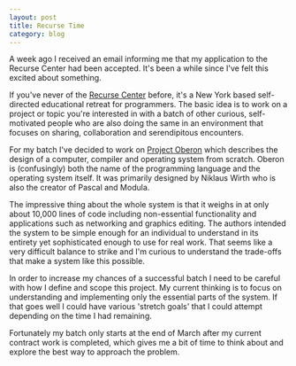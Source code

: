 ```yaml
---
layout: post
title: Recurse Time
category: blog
---
```


A week ago I received an email informing me that my application to the Recurse Center had been accepted. It's been a while since I've felt this excited about something.

If you've never of the [Recurse Center](https://www.recurse.com/) before, it's a New York based self-directed educational retreat for programmers. The basic idea is to work on a project or topic you're interested in with a batch of other curious, self-motivated people who are also doing the same in an environment that focuses on sharing, collaboration and serendipitous encounters.

For my batch I've decided to work on [Project Oberon](http://www.projectoberon.com/) which describes the design of a computer, compiler and operating system from scratch. Oberon is (confusingly) both the name of the programming language and the operating system itself. It was primarily designed by Niklaus Wirth who is also the creator of Pascal and Modula. 

The impressive thing about the whole system is that it weighs in at only about 10,000 lines of code including non-essential functionality and applications such as networking and graphics editing. The authors intended the system to be simple enough for an individual to understand in its entirety yet sophisticated enough to use for real work. That seems like a very difficult balance to strike and I'm curious to understand the trade-offs that make a system like this possible.

In order to increase my chances of a successful batch I need to be careful with how I define and scope this project. My current thinking is to focus on understanding and implementing only the essential parts of the system. If that goes well I could have various 'stretch goals' that I could attempt depending on the time I had remaining.

Fortunately my batch only starts at the end of March after my current contract work is completed, which gives me a bit of time to think about and explore the best way to approach the problem.
